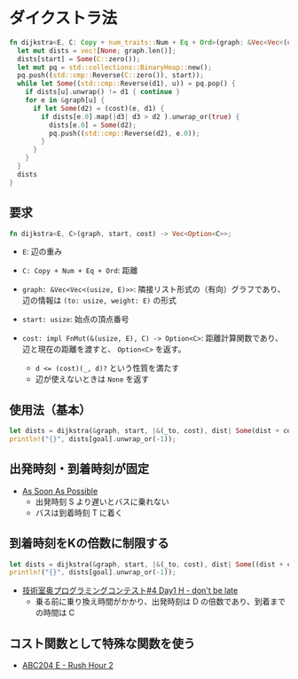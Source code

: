 # ダイクストラ法

```rust
fn dijkstra<E, C: Copy + num_traits::Num + Eq + Ord>(graph: &Vec<Vec<(usize, E)>>, start: usize, mut cost: impl FnMut(&(usize, E), C) -> Option<C>) -> Vec<Option<C>> {
  let mut dists = vec![None; graph.len()];
  dists[start] = Some(C::zero());
  let mut pq = std::collections::BinaryHeap::new();
  pq.push((std::cmp::Reverse(C::zero()), start));
  while let Some((std::cmp::Reverse(d1), u)) = pq.pop() {
    if dists[u].unwrap() != d1 { continue }
    for e in &graph[u] {
      if let Some(d2) = (cost)(e, d1) {
        if dists[e.0].map(|d3| d3 > d2 ).unwrap_or(true) {
          dists[e.0] = Some(d2);
          pq.push((std::cmp::Reverse(d2), e.0));
        }
      }
    }
  }
  dists
}
```

## 要求

```rust
fn dijkstra<E, C>(graph, start, cost) -> Vec<Option<C>>;
```

- `E`: 辺の重み
- `C: Copy + Num + Eq + Ord`: 距離

- `graph: &Vec<Vec<(usize, E)>>`: 隣接リスト形式の（有向）グラフであり、辺の情報は `(to: usize, weight: E)` の形式
- `start: usize`: 始点の頂点番号
- `cost: impl FnMut(&(usize, E), C) -> Option<C>`: 距離計算関数であり、辺と現在の距離を渡すと、 `Option<C>` を返す。
  - `d <= (cost)(_, d)?` という性質を満たす
  - 辺が使えないときは `None` を返す

## 使用法（基本）

```rust
let dists = dijkstra(&graph, start, |&(_to, cost), dist| Some(dist + cost) );
println!("{}", dists[goal].unwrap_or(-1));
```

## 出発時刻・到着時刻が固定

- [As Soon As Possible](https://mojacoder.app/users/magurofly/problems/as-soon-as-possible/submissions/31635903-15d2-40ed-a3d8-6df45baa5b00)
  - 出発時刻 S より遅いとバスに乗れない
  - バスは到着時刻 T に着く

## 到着時刻をKの倍数に制限する

```rust
let dists = dijkstra(&graph, start, |&(_to, cost), dist| Some((dist + cost + K - 1) / K * K) );
println!("{}", dists[goal].unwrap_or(-1));
```

- [技術室奥プログラミングコンテスト#4 Day1 H - don't be late](https://atcoder.jp/contests/tkppc4-1/submissions/23281297)
  - 乗る前に乗り換え時間がかかり、出発時刻は D の倍数であり、到着までの時間は C

## コスト関数として特殊な関数を使う

- [ABC204 E - Rush Hour 2](https://atcoder.jp/contests/abc204/submissions/23281757)
